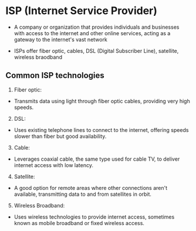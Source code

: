 # ISP (Internet Service Provider)

- A company or organization that provides individuals and businesses with access to the internet and other online services, acting as a gateway to the internet's vast network

- ISPs offer fiber optic, cables, DSL (Digital Subscriber Line), satellite, wireless braodband

## Common ISP technologies

1. Fiber optic:
- Transmits data using light through fiber optic cables, providing very high speeds. 
2. DSL:
- Uses existing telephone lines to connect to the internet, offering speeds slower than fiber but good availability. 
3. Cable:
- Leverages coaxial cable, the same type used for cable TV, to deliver internet access with low latency. 
4. Satellite:
- A good option for remote areas where other connections aren't available, transmitting data to and from satellites in orbit. 
5. Wireless Broadband:
- Uses wireless technologies to provide internet access, sometimes known as mobile broadband or fixed wireless access. 
